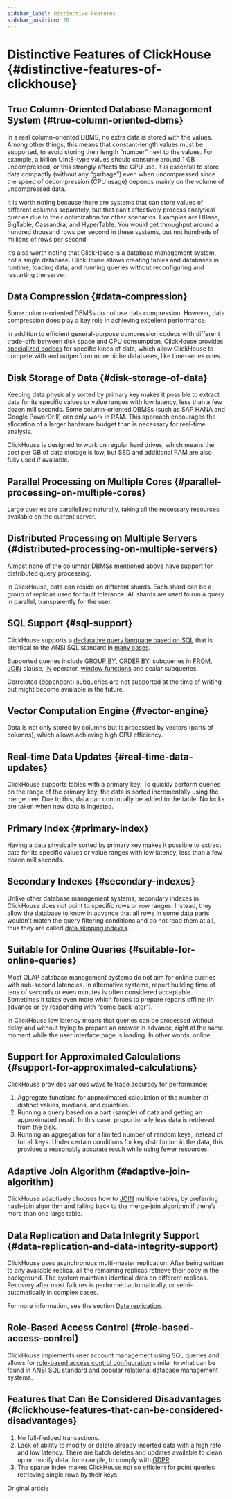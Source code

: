```yaml
---
sidebar_label: Distinctive Features
sidebar_position: 20
---
```


# Distinctive Features of ClickHouse {#distinctive-features-of-clickhouse}

## True Column-Oriented Database Management System {#true-column-oriented-dbms}

In a real column-oriented DBMS, no extra data is stored with the values. Among other things, this means that constant-length values must be supported, to avoid storing their length “number” next to the values. For example, a billion UInt8-type values should consume around 1 GB uncompressed, or this strongly affects the CPU use. It is essential to store data compactly (without any “garbage”) even when uncompressed since the speed of decompression (CPU usage) depends mainly on the volume of uncompressed data.

It is worth noting because there are systems that can store values of different columns separately, but that can’t effectively process analytical queries due to their optimization for other scenarios. Examples are HBase, BigTable, Cassandra, and HyperTable. You would get throughput around a hundred thousand rows per second in these systems, but not hundreds of millions of rows per second.

It’s also worth noting that ClickHouse is a database management system, not a single database. ClickHouse allows creating tables and databases in runtime, loading data, and running queries without reconfiguring and restarting the server.

## Data Compression {#data-compression}

Some column-oriented DBMSs do not use data compression. However, data compression does play a key role in achieving excellent performance.

In addition to efficient general-purpose compression codecs with different trade-offs between disk space and CPU consumption, ClickHouse provides [specialized codecs](../sql-reference/statements/create/table.md#create-query-specialized-codecs) for specific kinds of data, which allow ClickHouse to compete with and outperform more niche databases, like time-series ones.

## Disk Storage of Data {#disk-storage-of-data}

Keeping data physically sorted by primary key makes it possible to extract data for its specific values or value ranges with low latency, less than a few dozen milliseconds. Some column-oriented DBMSs (such as SAP HANA and Google PowerDrill) can only work in RAM. This approach encourages the allocation of a larger hardware budget than is necessary for real-time analysis.

ClickHouse is designed to work on regular hard drives, which means the cost per GB of data storage is low, but SSD and additional RAM are also fully used if available.

## Parallel Processing on Multiple Cores {#parallel-processing-on-multiple-cores}

Large queries are parallelized naturally, taking all the necessary resources available on the current server.

## Distributed Processing on Multiple Servers {#distributed-processing-on-multiple-servers}

Almost none of the columnar DBMSs mentioned above have support for distributed query processing.

In ClickHouse, data can reside on different shards. Each shard can be a group of replicas used for fault tolerance. All shards are used to run a query in parallel, transparently for the user.

## SQL Support {#sql-support}

ClickHouse supports a [declarative query language based on SQL](../sql-reference/index.md) that is identical to the ANSI SQL standard in [many cases](../sql-reference/ansi.md).

Supported queries include [GROUP BY](../sql-reference/statements/select/group-by.md), [ORDER BY](../sql-reference/statements/select/order-by.md), subqueries in [FROM](../sql-reference/statements/select/from.md), [JOIN](../sql-reference/statements/select/join.md) clause, [IN](../sql-reference/operators/in.md) operator, [window functions](../sql-reference/window-functions/index.md) and scalar subqueries.

Correlated (dependent) subqueries are not supported at the time of writing but might become available in the future.

## Vector Computation Engine {#vector-engine}

Data is not only stored by columns but is processed by vectors (parts of columns), which allows achieving high CPU efficiency.

## Real-time Data Updates {#real-time-data-updates}

ClickHouse supports tables with a primary key. To quickly perform queries on the range of the primary key, the data is sorted incrementally using the merge tree. Due to this, data can continually be added to the table. No locks are taken when new data is ingested.

## Primary Index {#primary-index}

Having a data physically sorted by primary key makes it possible to extract data for its specific values or value ranges with low latency, less than a few dozen milliseconds.

## Secondary Indexes {#secondary-indexes}

Unlike other database management systems, secondary indexes in ClickHouse does not point to specific rows or row ranges. Instead, they allow the database to know in advance that all rows in some data parts wouldn’t match the query filtering conditions and do not read them at all, thus they are called [data skipping indexes](../engines/table-engines/mergetree-family/mergetree.md#table_engine-mergetree-data_skipping-indexes).

## Suitable for Online Queries {#suitable-for-online-queries}

Most OLAP database management systems do not aim for online queries with sub-second latencies. In alternative systems, report building time of tens of seconds or even minutes is often considered acceptable. Sometimes it takes even more which forces to prepare reports offline (in advance or by responding with “come back later”).

In ClickHouse low latency means that queries can be processed without delay and without trying to prepare an answer in advance, right at the same moment while the user interface page is loading. In other words, online.

## Support for Approximated Calculations {#support-for-approximated-calculations}

ClickHouse provides various ways to trade accuracy for performance:

1.  Aggregate functions for approximated calculation of the number of distinct values, medians, and quantiles.
2.  Running a query based on a part (sample) of data and getting an approximated result. In this case, proportionally less data is retrieved from the disk.
3.  Running an aggregation for a limited number of random keys, instead of for all keys. Under certain conditions for key distribution in the data, this provides a reasonably accurate result while using fewer resources.

## Adaptive Join Algorithm {#adaptive-join-algorithm}

ClickHouse adaptively chooses how to [JOIN](../sql-reference/statements/select/join.md) multiple tables, by preferring hash-join algorithm and falling back to the merge-join algorithm if there’s more than one large table.

## Data Replication and Data Integrity Support {#data-replication-and-data-integrity-support}

ClickHouse uses asynchronous multi-master replication. After being written to any available replica, all the remaining replicas retrieve their copy in the background. The system maintains identical data on different replicas. Recovery after most failures is performed automatically, or semi-automatically in complex cases.

For more information, see the section [Data replication](../engines/table-engines/mergetree-family/replication.md).

## Role-Based Access Control {#role-based-access-control}

ClickHouse implements user account management using SQL queries and allows for [role-based access control configuration](../operations/access-rights.md) similar to what can be found in ANSI SQL standard and popular relational database management systems.

## Features that Can Be Considered Disadvantages {#clickhouse-features-that-can-be-considered-disadvantages}

1.  No full-fledged transactions.
2.  Lack of ability to modify or delete already inserted data with a high rate and low latency. There are batch deletes and updates available to clean up or modify data, for example, to comply with [GDPR](https://gdpr-info.eu).
3.  The sparse index makes ClickHouse not so efficient for point queries retrieving single rows by their keys.

[Original article](https://clickhouse.com/docs/en/introduction/distinctive-features/) <!--hide-->
